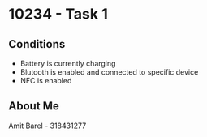 # 10234 - Task 1

## Conditions

- Battery is currently charging 
- Blutooth is enabled and connected to specific device
- NFC is enabled

## About Me
Amit Barel - 318431277
